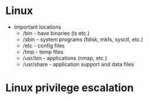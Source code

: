 # Linux 
- Important locations
  - /bin - have binaries (ls etc.)
  - /sbin - system programs (fdisk, mkfs, sysctl, etc.)
  - /etc - config files
  - /tmp - temp files
  - /usr/bin - applications (nmap, etc.)
  - /usr/share - application support and data files

# Linux privilege escalation
